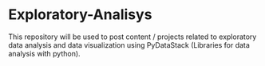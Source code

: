 # Exploratory-Analisys
This repository will be used to post content / projects related to exploratory data analysis and data visualization using PyDataStack (Libraries for data analysis with python).
